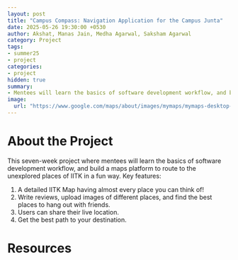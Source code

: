 ```yaml
---
layout: post
title: "Campus Compass: Navigation Application for the Campus Junta"
date: 2025-05-26 19:30:00 +0530
author: Akshat, Manas Jain, Medha Agarwal, Saksham Agarwal
category: Project
tags:
- summer25
- project
categories:
- project
hidden: true
summary:
- Mentees will learn the basics of software development workflow, and build a maps platform to route to the unexplored places of IITK in a fun way.
image:
  url: "https://www.google.com/maps/about/images/mymaps/mymaps-desktop-16x9.png"
---
```


# About the Project
This seven-week project where mentees will learn the basics of software development workflow, and build a maps platform to route to the unexplored places of IITK in a fun way.
Key features:
1. A detailed IITK Map having almost every place you can think of!
2. Write reviews, upload images of different places, and find the best places to hang out with friends.
3. Users can share their live location.
4. Get the best path to your destination.


# Resources
